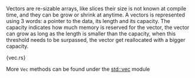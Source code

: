 Vectors are re-sizable arrays, like slices their size is not known at compile
time, and they can be grow or shrink at anytime. A vectors is represented using
3 words: a pointer to the data, its length and its capacity. The capacity
indicates how much memory is reserved for the vector, the vector can grow as
long as the length is smaller than the capacity, when this threshold needs to
be surpassed, the vector get reallocated with a bigger capacity.

{vec.rs}

More `Vec` methods can be found under the
[std::vec](http://static.rust-lang.org/doc/master/std/vec/index.html) module
